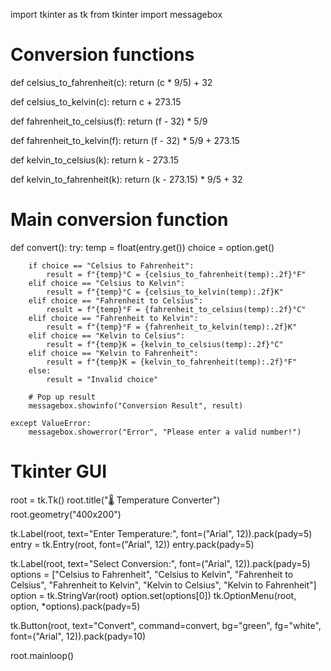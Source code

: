 import tkinter as tk
from tkinter import messagebox

# Conversion functions
def celsius_to_fahrenheit(c):
    return (c * 9/5) + 32

def celsius_to_kelvin(c):
    return c + 273.15

def fahrenheit_to_celsius(f):
    return (f - 32) * 5/9

def fahrenheit_to_kelvin(f):
    return (f - 32) * 5/9 + 273.15

def kelvin_to_celsius(k):
    return k - 273.15

def kelvin_to_fahrenheit(k):
    return (k - 273.15) * 9/5 + 32

# Main conversion function
def convert():
    try:
        temp = float(entry.get())
        choice = option.get()

        if choice == "Celsius to Fahrenheit":
            result = f"{temp}°C = {celsius_to_fahrenheit(temp):.2f}°F"
        elif choice == "Celsius to Kelvin":
            result = f"{temp}°C = {celsius_to_kelvin(temp):.2f}K"
        elif choice == "Fahrenheit to Celsius":
            result = f"{temp}°F = {fahrenheit_to_celsius(temp):.2f}°C"
        elif choice == "Fahrenheit to Kelvin":
            result = f"{temp}°F = {fahrenheit_to_kelvin(temp):.2f}K"
        elif choice == "Kelvin to Celsius":
            result = f"{temp}K = {kelvin_to_celsius(temp):.2f}°C"
        elif choice == "Kelvin to Fahrenheit":
            result = f"{temp}K = {kelvin_to_fahrenheit(temp):.2f}°F"
        else:
            result = "Invalid choice"

        # Pop up result
        messagebox.showinfo("Conversion Result", result)

    except ValueError:
        messagebox.showerror("Error", "Please enter a valid number!")

# Tkinter GUI
root = tk.Tk()
root.title("🌡 Temperature Converter")
root.geometry("400x200")

tk.Label(root, text="Enter Temperature:", font=("Arial", 12)).pack(pady=5)
entry = tk.Entry(root, font=("Arial", 12))
entry.pack(pady=5)

tk.Label(root, text="Select Conversion:", font=("Arial", 12)).pack(pady=5)
options = ["Celsius to Fahrenheit", "Celsius to Kelvin",
           "Fahrenheit to Celsius", "Fahrenheit to Kelvin",
           "Kelvin to Celsius", "Kelvin to Fahrenheit"]
option = tk.StringVar(root)
option.set(options[0])
tk.OptionMenu(root, option, *options).pack(pady=5)

tk.Button(root, text="Convert", command=convert, bg="green", fg="white", font=("Arial", 12)).pack(pady=10)

root.mainloop()
